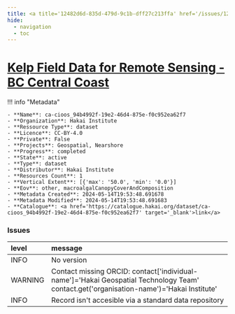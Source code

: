 ```yaml
---
title: <a title='12482d6d-835d-479d-9c1b-dff27c213ffa' href='/issues/12482d6d-835d-479d-9c1b-dff27c213ffa/' target='_blank'>Kelp Field Data for Remote Sensing - BC Central Coast</a>
hide:
  - navigation
  - toc
---
```


# <a title='12482d6d-835d-479d-9c1b-dff27c213ffa' href='/issues/12482d6d-835d-479d-9c1b-dff27c213ffa/' target='_blank'>Kelp Field Data for Remote Sensing - BC Central Coast</a>

<div id='map'></div>

!!! info "Metadata"
    
    - **Name**: ca-cioos_94b4992f-19e2-46d4-875e-f0c952ea62f7 
    - **Organization**: Hakai Institute 
    - **Ressource Type**: dataset 
    - **Licence**: CC-BY-4.0 
    - **Private**: False 
    - **Projects**: Geospatial, Nearshore 
    - **Progress**: completed 
    - **State**: active 
    - **Type**: dataset 
    - **Distributor**: Hakai Institute 
    - **Resources Count**: 1 
    - **Vertical Extent**: [{'max': '50.0', 'min': '0.0'}] 
    - **Eov**: other, macroalgalCanopyCoverAndComposition 
    - **Metadata Created**: 2024-05-14T19:53:48.691678 
    - **Metadata Modified**: 2024-05-14T19:53:48.691683 
    - **Catalogue**: <a href='https://catalogue.hakai.org/dataset/ca-cioos_94b4992f-19e2-46d4-875e-f0c952ea62f7' target='_blank'>link</a> 

### Issues

| level   | message                                                                                                                                 |
|:--------|:----------------------------------------------------------------------------------------------------------------------------------------|
| INFO    | No version                                                                                                                              |
| WARNING | Contact missing ORCID: contact['individual-name']='Hakai Geospatial Technology Team' contact.get('organisation-name')='Hakai Institute' |
| INFO    | Record isn't accesible via a standard data repository                                                                                   |

<script>
   document.addEventListener("DOMContentLoaded", function() {
    var map = L.map('map').setView([51.505, -125.09], 5);
    L.tileLayer('https://tile.openstreetmap.org/{z}/{x}/{y}.png', {
        maxZoom: 19,
        attribution: '&copy; <a href="http://www.openstreetmap.org/copyright">OpenStreetMap</a>'
    }).addTo(map);
    var geojsonFeature = {
        "type": "Feature",
        "properties": {
            "name" : "<a title='12482d6d-835d-479d-9c1b-dff27c213ffa' href='/issues/12482d6d-835d-479d-9c1b-dff27c213ffa/' target='_blank'>Kelp Field Data for Remote Sensing - BC Central Coast</a>"
        },
        "geometry": {'type': 'Polygon', 'coordinates': [[[-128.50708007812503, 51.62824753375085], [-128.02917480468753, 51.62824753375085], [-128.02917480468753, 52.08288179572668], [-128.50708007812503, 52.08288179572668], [-128.50708007812503, 51.62824753375085]]]}
    }
    L.geoJSON(geojsonFeature).addTo(map);
   })
</script>